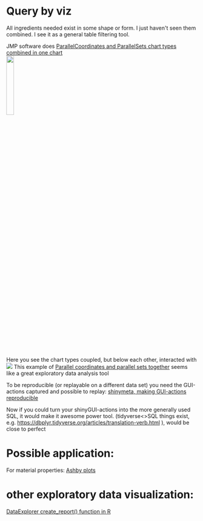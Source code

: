# Query by viz

All ingredients needed exist in some shape or form. I just haven't seen them combined.
I see it as a general table filtering tool.

JMP software does [ParallelCoordinates and ParallelSets chart types combined in one chart](https://mobile.twitter.com/xangregg/status/1351639103293583360)<br>
<img src="https://pbs.twimg.com/media/EsH8AeqW8AMIgtm?format=webp&name=medium" width="20%"/>

Here you see the chart types coupled, but below each other, interacted with <img src="https://repository-images.githubusercontent.com/257705174/bf43bf80-787f-11eb-90fb-902c4aa0c841">
This example of [Parallel coordinates and parallel sets together](https://www.youtube.com/watch?v=SphrIOU76o0) seems like a great exploratory data analysis tool

To be reproducible (or replayable on a different data set) you need the GUI-actions captured and possible to replay:
[shinymeta, making GUI-actions reproducible](https://www.r-bloggers.com/2019/07/shinymeta%e2%80%8a-%e2%80%8aa-revolution-for-reproducibility-2/)

Now if you could turn your shinyGUI-actions into the more generally used SQL, it would make it awesome power tool.
(tidyverse<>SQL things exist, e.g. https://dbplyr.tidyverse.org/articles/translation-verb.html ), would be close to perfect

# Possible application:

For material properties: [Ashby plots](https://en.m.wikipedia.org/wiki/Material_selection#Ashby_plots)

# other exploratory data visualization:

[DataExplorer create_report() function in R](https://www.youtube.com/watch?v=A5e2ZajMFfY)

